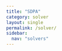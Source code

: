 ```yaml
---
title: "SDPA"
category: solver
layout: single
permalink: /solver/
sidebar:
  nav: "solvers"
---
```

